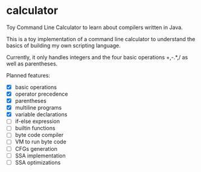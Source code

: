 # calculator
Toy Command Line Calculator to learn about compilers written in Java.

This is a toy implementation of a command line calculator to understand the basics of building my own scripting language.

Currently, it only handles integers and the four basic operations +,-.*,/ as well as parentheses.

Planned features:

- [x] basic operations
- [x] operator precedence
- [x] parentheses
- [x] multiline programs
- [x] variable declarations
- [ ] if-else expression
- [ ] builtin functions
- [ ] byte code compiler
- [ ] VM to run byte code
- [ ] CFGs generation
- [ ] SSA implementation
- [ ] SSA optimizations
